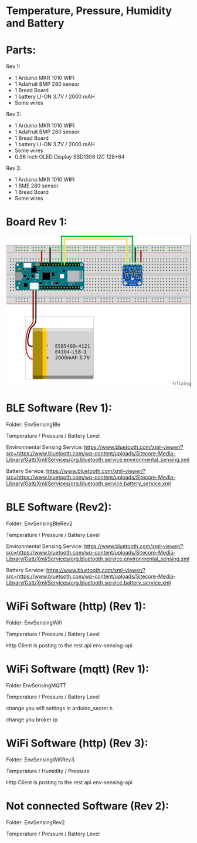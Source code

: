 # Temperature, Pressure, Humidity and Battery

Parts:
======
Rev 1:
- 1 Arduino MKR 1010 WIFI
- 1 Adafruit BMP 280 sensor
- 1 Bread Board
- 1 battery LI-ON 3.7V / 2000 mAH
- Some wires

Rev 2:
- 1 Arduino MKR 1010 WIFI
- 1 Adafruit BMP 280 sensor
- 1 Bread Board
- 1 battery LI-ON 3.7V / 2000 mAH
- Some wires
- 0.96 Inch OLED Display SSD1306 I2C 128*64

Rev 3:
- 1 Arduino MKR 1010 WIFI
- 1 BME 280 sensor
- 1 Bread Board
- Some wires

Board Rev 1:
============
![board](https://github.com/destouma/envsensing/blob/master/Board/EnvSensingRev1.jpg)


BLE Software (Rev 1):
=====================
Folder: EnvSensingBle

Temperature / Pressure / Battery Level

Environmental Sensing Service:
https://www.bluetooth.com/xml-viewer/?src=https://www.bluetooth.com/wp-content/uploads/Sitecore-Media-Library/Gatt/Xml/Services/org.bluetooth.service.environmental_sensing.xml

Battery Service:
https://www.bluetooth.com/xml-viewer/?src=https://www.bluetooth.com/wp-content/uploads/Sitecore-Media-Library/Gatt/Xml/Services/org.bluetooth.service.battery_service.xml

BLE Software (Rev2):
====================
Folder: EnvSensingBleRev2

Temperature / Pressure / Battery Level

Environmental Sensing Service:
https://www.bluetooth.com/xml-viewer/?src=https://www.bluetooth.com/wp-content/uploads/Sitecore-Media-Library/Gatt/Xml/Services/org.bluetooth.service.environmental_sensing.xml

Battery Service:
https://www.bluetooth.com/xml-viewer/?src=https://www.bluetooth.com/wp-content/uploads/Sitecore-Media-Library/Gatt/Xml/Services/org.bluetooth.service.battery_service.xml


WiFi Software (http) (Rev 1):
=============================
Folder: EnvSensingWifi

Temperature / Pressure / Battery Level

Http Client is posting to the rest api env-sensing-api


WiFi Software (mqtt) (Rev 1):
=============================
Folder EnvSensingMQTT

Temperature / Pressure / Battery Level

change you wifi settings in arduino_secret.h

change you broker ip


WiFi Software (http) (Rev 3):
=============================
Folder: EnvSensingWifiRev3

Temperature / Humidity / Pressure

Http Client is posting to the rest api env-sensing-api 


Not connected Software (Rev 2):
===============================
Folder: EnvSensingRev2

Temperature / Pressure / Battery Level

